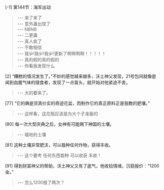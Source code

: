 
[-1] 第144节：海军出动
>--- 来了来了<br>
>--- 意外蛊出现了<br>
>--- NBNB<br>
>--- 二更蛊<br>
>--- 真人疯了<br>
>--- 不敢相信<br>
>--- 我屮!我屮!我屮!更新了啊啊啊啊！！！！！<br>
>--- 真的假的真的假的<br>
>--- 你看我发现什么<br>

[2] “糟糕的情况发生了。”不妙的感觉越来越多，沃土神父发现，21号包间就像是闻到血腥气味的猎食者，发现了一点苗头，就开始对他紧追不舍。
>--- 大的要来了。<br>

[77] “它的确是货真价实的奇迹花盆，而制作它的真正原料正是我教的肥壤。”
>--- 这样看，这花瓶应该是为大个子准备的<br>

[80] 每一次大型庆典之后，女神有可能赐下神国的土壤。
>--- 福地的土壤<br>

[81] 这种土壤非常肥沃，可以栽种任何作物，获得丰收。
>--- 这个要考   任何东西栽种  可以收获   丰收！<br>

[91] 得到财富神父的帮助，沃土神父又有了底气，他收拾情绪，沉稳报价：“1200金。”
>--- 怎么1200报了两次？<br>
